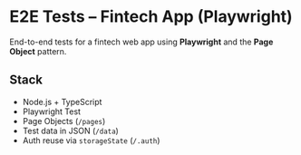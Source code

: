 # E2E Tests – Fintech App (Playwright)

End-to-end tests for a fintech web app using **Playwright** and the **Page Object** pattern.

## Stack
- Node.js + TypeScript
- Playwright Test
- Page Objects (`/pages`)
- Test data in JSON (`/data`)
- Auth reuse via `storageState` (`/.auth`)
